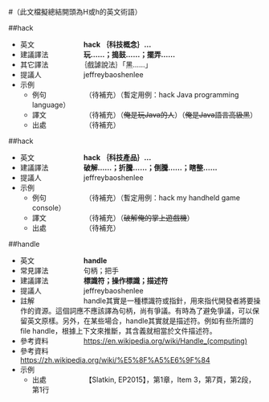 #（此文檔擬總結開頭為H或h的英文術語）

##hack

* 英文　　　　　　　**hack ｛科技概念｝...**
* 建議譯法　　　　　**玩……；搗鼓……；擺弄……**
* 其它譯法　　　　　｛戲謔說法｝「黑……」
* 提議人　　　　　　jeffreybaoshenlee
* 示例
  * 例句　　　　　　（待補充）（暫定用例：hack Java programming language）
  * 譯文　　　　　　（待補充）（~~俺是玩Java的人~~）（~~俺是Java語言高級黑~~）
  * 出處　　　　　　（待補充）

##hack
* 英文　　　　　　　**hack ｛科技產品｝...**
* 建議譯法　　　　　**破解……；折騰……；倒騰……；瞎整……**
* 提議人　　　　　　jeffreybaoshenlee
* 示例
  * 例句　　　　　　（待補充）（暫定用例：hack my handheld game console）
  * 譯文　　　　　　（待補充）（~~破解俺的掌上遊戲機~~）
  * 出處　　　　　　（待補充）

##handle
* 英文　　　　　　　**handle**
* 常見譯法　　　　　句柄；把手
* 建議譯法　　　　　**標識符；操作標識；描述符**
* 提議人　　　　　　jeffreybaoshenlee
* 註解　　　　　　　handle其實是一種標識符或指針，用來指代開發者將要操作的資源。這個詞應不應該譯為句柄，尚有爭議。有時為了避免爭議，可以保留英文原樣。另外，在某些場合，handle其實就是描述符。例如有些所謂的file handle，根據上下文來推斷，其含義就相當於文件描述符。
* 參考資料　　　　　https://en.wikipedia.org/wiki/Handle_(computing)
* 參考資料　　　　　https://zh.wikipedia.org/wiki/%E5%8F%A5%E6%9F%84
* 示例
  * 出處　　　　　　【Slatkin, EP2015】，第1章，Item 3，第7頁，第2段，第1行

